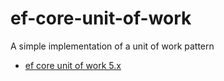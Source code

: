 # ef-core-unit-of-work

A simple implementation of a unit of work pattern

- [ef core unit of work 5.x](https://github.com/Alelho/ef-core-unit-of-work/tree/ef-core-unit-of-work-5)
